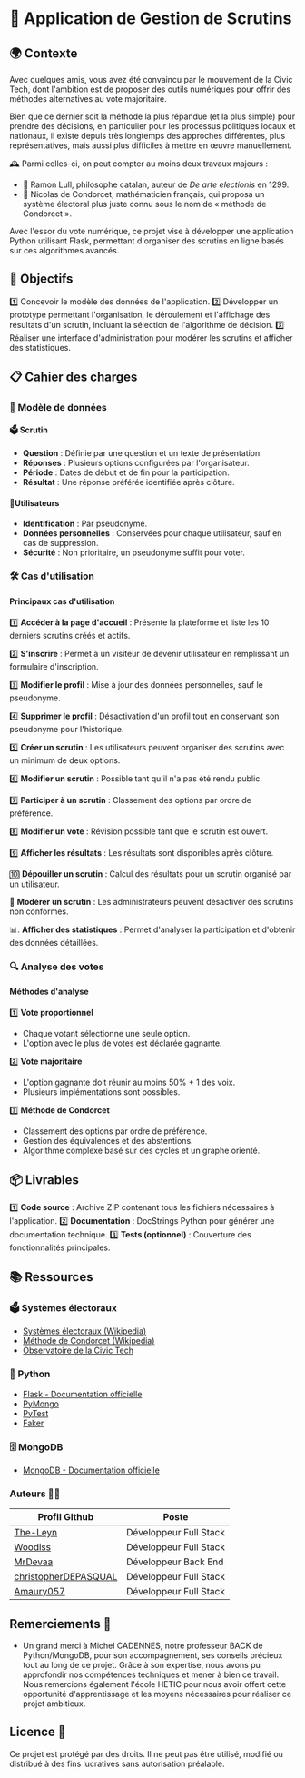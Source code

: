 # 🌟 Application de Gestion de Scrutins

## 🌍 Contexte

Avec quelques amis, vous avez été convaincu par le mouvement de la Civic Tech, dont l'ambition est de proposer des outils numériques pour offrir des méthodes alternatives au vote majoritaire.

Bien que ce dernier soit la méthode la plus répandue (et la plus simple) pour prendre des décisions, en particulier pour les processus politiques locaux et nationaux, il existe depuis très longtemps des approches différentes, plus représentatives, mais aussi plus difficiles à mettre en œuvre manuellement.

🕰️ Parmi celles-ci, on peut compter au moins deux travaux majeurs :

- 📜 Ramon Lull, philosophe catalan, auteur de *De arte electionis* en 1299.
- 🧮 Nicolas de Condorcet, mathématicien français, qui proposa un système électoral plus juste connu sous le nom de « méthode de Condorcet ».

Avec l'essor du vote numérique, ce projet vise à développer une application Python utilisant Flask, permettant d'organiser des scrutins en ligne basés sur ces algorithmes avancés.

## 🎯 Objectifs

1️⃣ Concevoir le modèle des données de l'application.
2️⃣ Développer un prototype permettant l'organisation, le déroulement et l'affichage des résultats d'un scrutin, incluant la sélection de l'algorithme de décision.
3️⃣ Réaliser une interface d'administration pour modérer les scrutins et afficher des statistiques.

## 📋 Cahier des charges

### 📂 Modèle de données

#### 🗳️ Scrutin
- **Question** : Définie par une question et un texte de présentation.
- **Réponses** : Plusieurs options configurées par l'organisateur.
- **Période** : Dates de début et de fin pour la participation.
- **Résultat** : Une réponse préférée identifiée après clôture.

#### 👤Utilisateurs
- **Identification** : Par pseudonyme.
- **Données personnelles** : Conservées pour chaque utilisateur, sauf en cas de suppression.
- **Sécurité** : Non prioritaire, un pseudonyme suffit pour voter.

### 🛠️ Cas d'utilisation

#### Principaux cas d'utilisation

1️⃣ **Accéder à la page d'accueil** : Présente la plateforme et liste les 10 derniers scrutins créés et actifs.

2️⃣ **S'inscrire** : Permet à un visiteur de devenir utilisateur en remplissant un formulaire d'inscription.

3️⃣ **Modifier le profil** : Mise à jour des données personnelles, sauf le pseudonyme.

4️⃣ **Supprimer le profil** : Désactivation d'un profil tout en conservant son pseudonyme pour l'historique.

5️⃣ **Créer un scrutin** : Les utilisateurs peuvent organiser des scrutins avec un minimum de deux options.

6️⃣ **Modifier un scrutin** : Possible tant qu'il n'a pas été rendu public.

7️⃣ **Participer à un scrutin** : Classement des options par ordre de préférence.

8️⃣ **Modifier un vote** : Révision possible tant que le scrutin est ouvert.

9️⃣ **Afficher les résultats** : Les résultats sont disponibles après clôture.

🔟 **Dépouiller un scrutin** : Calcul des résultats pour un scrutin organisé par un utilisateur.

🔢 **Modérer un scrutin** : Les administrateurs peuvent désactiver des scrutins non conformes.

📊. **Afficher des statistiques** : Permet d'analyser la participation et d'obtenir des données détaillées.


### 🔍 Analyse des votes

#### Méthodes d'analyse

1️⃣ **Vote proportionnel**
   - Chaque votant sélectionne une seule option.
   - L'option avec le plus de votes est déclarée gagnante.

2️⃣ **Vote majoritaire**
   - L'option gagnante doit réunir au moins 50% + 1 des voix.
   - Plusieurs implémentations sont possibles.

3️⃣ **Méthode de Condorcet**
   - Classement des options par ordre de préférence.
   - Gestion des équivalences et des abstentions.
   - Algorithme complexe basé sur des cycles et un graphe orienté.

## 📦 Livrables

1️⃣ **Code source** : Archive ZIP contenant tous les fichiers nécessaires à l'application.
2️⃣ **Documentation** : DocStrings Python pour générer une documentation technique.
3️⃣ **Tests (optionnel)** : Couverture des fonctionnalités principales.

## 📚 Ressources

### 🗳️ Systèmes électoraux
- [Systèmes électoraux (Wikipedia)](https://fr.wikipedia.org/wiki/Syst%C3%A8me_%C3%A9lectoral)
- [Méthode de Condorcet (Wikipedia)](https://fr.wikipedia.org/wiki/M%C3%A9thode_de_Condorcet)
- [Observatoire de la Civic Tech](https://civictechobservatory.org/)

### 🐍 Python
- [Flask - Documentation officielle](https://flask.palletsprojects.com/)
- [PyMongo](https://pymongo.readthedocs.io/)
- [PyTest](https://docs.pytest.org/)
- [Faker](https://faker.readthedocs.io/)

### 🗄️ MongoDB
- [MongoDB - Documentation officielle](https://www.mongodb.com/docs/)

### Auteurs 👨‍💻

| Profil Github                                                   | Poste                  |
|-----------------------------------------------------------------|------------------------|
| [The-Leyn](https://github.com/The-Leyn)                         | Développeur Full Stack |
| [Woodiss](https://github.com/Woodiss)                           | Développeur Full Stack |
| [MrDevaa](https://github.com/MrDevaa)                           | Développeur Back End   |
| [christopherDEPASQUAL](https://github.com/christopherDEPASQUAL) | Développeur Full Stack |
| [Amaury057](https://github.com/Amaury057)                       | Développeur Full Stack |

## Remerciements 💬

- Un grand merci à Michel CADENNES, notre professeur BACK de Python/MongoDB, pour son accompagnement, ses conseils précieux tout au long de ce projet. Grâce à son expertise, nous avons pu approfondir nos compétences techniques et mener à bien ce travail.
Nous remercions également l'école HETIC pour nous avoir offert cette opportunité d'apprentissage et les moyens nécessaires pour réaliser ce projet ambitieux.

## Licence 📜

Ce projet est protégé par des droits. Il ne peut pas être utilisé, modifié ou distribué à des fins lucratives sans autorisation préalable.
